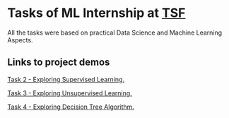 # Tasks of ML Internship at [TSF](https://www.thesparksfoundationsingapore.org/)

All the tasks were based on practical Data Science and Machine Learning Aspects.
## Links to project demos

[Task 2 - Exploring Supervised Learning.](https://www.linkedin.com/posts/anayanupjoshi_machinelearning-internship-supervisedlearning-activity-6710421592410730496-DZnA)

[Task 3 - Exploring Unsupervised Learning.](https://www.linkedin.com/posts/anayanupjoshi_machinelearning-internship-grip-activity-6713066539458940928-CAZe)

[Task 4 - Exploring Decision Tree Algorithm.](https://www.linkedin.com/posts/anayanupjoshi_machinelearning-internship-grip-activity-6713068180815929344-PQcT)
